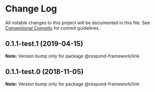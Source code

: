 # Change Log

All notable changes to this project will be documented in this file.
See [Conventional Commits](https://conventionalcommits.org) for commit guidelines.

## 0.1.1-test.1 (2019-04-15)

**Note:** Version bump only for package @respond-framework/link





## 0.1.1-test.0 (2018-11-05)

**Note:** Version bump only for package @respond-framework/link
